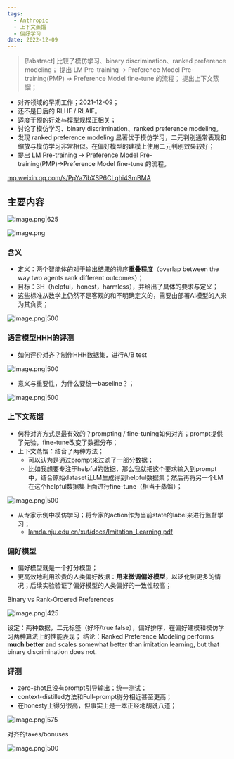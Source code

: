 ```yaml
---
tags:
  - Anthropic
  - 上下文蒸馏
  - 偏好学习
date: 2022-12-09
---
```

> [!abstract]
> 比较了模仿学习、binary discrimination、ranked preference modeling；
> 提出 LM Pre-training → Preference Model Pre-training(PMP) → Preference Model fine-tune 的流程；
> 提出上下文蒸馏；

- 对齐领域的早期工作；2021-12-09；
- 还不是日后的 RLHF / RLAIF。
- 适度干预的好处与模型规模正相关；
- 讨论了模仿学习、binary discrimination、ranked preference modeling。
- 发现 ranked preference modeling 显著优于模仿学习，二元判别通常表现和缩放与模仿学习非常相似。在偏好模型的建模上使用二元判别效果较好；
- 提出 LM Pre-training → Preference Model Pre-training(PMP)→Preference Model fine-tune 的流程。

[mp.weixin.qq.com/s/PpYa7ibXSP6CLghi4SmBMA](https://mp.weixin.qq.com/s/PpYa7ibXSP6CLghi4SmBMA)

## 主要内容

![image.png|625](https://raw.githubusercontent.com/Shichun-Liu/images-on-picgo/main/pics/20231217164211.png)

![image.png](https://raw.githubusercontent.com/Shichun-Liu/images-on-picgo/main/pics/20231217174322.png)

### 含义
- 定义：两个智能体的对于输出结果的排序**重叠程度**（overlap between the way two agents rank different outcomes）； 
- 目标：3H（helpful，honest，harmless），并给出了具体的要求与定义；
- 这些标准从数学上仍然不是客观的和不明确定义的，需要由部署AI模型的人来为其负责；

![image.png|500](https://raw.githubusercontent.com/Shichun-Liu/images-on-picgo/main/pics/20231217164904.png)

### 语言模型HHH的评测
- 如何评价对齐？制作HHH数据集，进行A/B test

![image.png|500](https://raw.githubusercontent.com/Shichun-Liu/images-on-picgo/main/pics/20231217170335.png)

- 意义与重要性，为什么要统一baseline？；

![image.png|500](https://raw.githubusercontent.com/Shichun-Liu/images-on-picgo/main/pics/20231217151235.png)

### 上下文蒸馏
- 何种对齐方式是最有效的？prompting / fine-tuning如何对齐；prompt提供了先验，fine-tune改变了数据分布；
- 上下文蒸馏：结合了两种方法；
	- 可以认为是通过prompt来过滤了一部分数据；
	- 比如我想要专注于helpful的数据，那么我就把这个要求输入到prompt中，结合原始dataset让LM生成得到helpful数据集；然后再将另一个LM在这个helpful数据集上面进行fine-tune（相当于蒸馏）；

![image.png|500](https://raw.githubusercontent.com/Shichun-Liu/images-on-picgo/main/pics/20231217170707.png)

- 从专家示例中模仿学习；将专家的action作为当前state的label来进行监督学习；
	- [lamda.nju.edu.cn/xut/docs/Imitation\_Learning.pdf](https://www.lamda.nju.edu.cn/xut/docs/Imitation_Learning.pdf)
### 偏好模型
- 偏好模型就是一个打分模型；
- 更高效地利用珍贵的人类偏好数据：**用来微调偏好模型**，以泛化到更多的情况；后续实验验证了偏好模型的人类偏好的一致性较高；

Binary vs Rank-Ordered Preferences

![image.png|425](https://raw.githubusercontent.com/Shichun-Liu/images-on-picgo/main/pics/20231217161521.png)

设定：两种数据，二元标签（好坏/true false），偏好排序，在偏好建模和模仿学习两种算法上的性能表现；
结论：Ranked Preference Modeling performs **much better** and scales somewhat better than imitation learning, but that binary discrimination does not.

### 评测
- zero-shot且没有prompt引导输出；统一测试；
- context-distilled方法和Full-prompt得分相近甚至更高；
- 在honesty上得分很高，但事实上是一本正经地胡说八道；

![image.png|575](https://raw.githubusercontent.com/Shichun-Liu/images-on-picgo/main/pics/20231217171119.png)

对齐的taxes/bonuses

![image.png|500](https://raw.githubusercontent.com/Shichun-Liu/images-on-picgo/main/pics/20231217171907.png)
